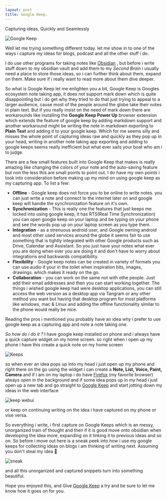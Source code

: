 ```yaml
---
layout: post
title: Google Keep.
---
```

Capturing ideas, Quickly and Seamlessly 

![Google Keep](https://i.imgur.com/adlxXt1.png)

Well let me trying something different today. let me show in to one of the ways i capture my ideas for blogs, podcast and all the other stuff i do.

I do use other programs for taking notes like [Obsidian](https://obsidian.md/) , but before i write stuff down to my obsidian vault and add them to my *Second Brain* i usually need a place to store those ideas, so i can further think about them, expand on them. Make sure if i really want to read more about them dive deeper.

So what is Google Keep let me enlighten you a bit, Google Keep is Googles ecosystem note taking app, it does not support mark down which is quite disappointing but i do get why they tried to do that just trying to appeal to a larger audience, cause most of the people around the globe take their notes in plain text. But if you really insist on the need of mark down there are workarounds like installing the **Google Keep Power Up** browser extension which extends the feature of google keep by adding markdown support and another workaround might be writing the note in markdown exporting to **Plain Text** and adding it to your google keep. Which for me seems silly and misses the whole point of capturing ideas raw and quickly as they pop up in your head, writing in another note taking app exporting and adding to google keeps seems really inefficient but what ever sails your boat who am i to judge.

There are  a few small features built into Google Keep that makes is really amazing like changing the colors of your note and the auto-saving feature but non the less this are small points to point out. I do have my own points i took into consideration before making up my mind on using google keep as my capturing app. To list a few:

- **Offline** - Google keep does not force you to be online to write notes. you can just write a note and connect to the internet later on and google keep will handle the synchronization feature on it's own.  
- **Synchronization** - This is really one the features that just keeps me locked into using google keep, it has RTS(Real Time Synchronization) you can open google keep on your laptop and be typing on your phone and see the words pop up on your laptop screen as you type them. 
- **Integration** - as a strenuous android user, and Google owning android and most other used services around the globe it seems fair to use something that is tightly integrated with other Google products such as Drive, Calendar and Assistant. So you just have your notes what ever you are doing when ever you are doing it and don't have to worry about integrations and backwards compatibility.
- **Flexibility** - Google keep notes can be created in variety of formats you can use audio if your in the toilet when inspiration hits, images, drawings. which makes it ready on the go.
- **Collaboration** -  you can work on the same not with othe people. Just add their email addresses and then you can start working together.
The things i wished google keep had were desktop applications, you can still access the web version as a desktop app via Tangram or any other method you want but having that desktop program for most platforms like windows, mac & Linux and adding the offline functionality similar to the phone would really be nice.

Reading the pros i mentioned you probably have an idea why i prefer to use google keep as a capturing app and note a note taking one. 

*So how do i do it ?*
I have google keep installed on phone and i always have a quick capture widget on my home screen.  so right when i open up my phone i have this create a quick note on my home screen 

![Keeps](https://i.imgur.com/EiTtPKk.png)

so when ever an idea pops up into my head i just open up my phone and right there on the go using the widget i can create a **Note, List, Voice, Paint, Camera**
and if i am on my laptop i do have [Firefox](https://www.mozilla.org/en-US/firefox/new/) (my favorite browser) always open in the background and if some idea pops up in  my head i just open up a new tab and go straight to [Google Keep](https://keep.google.com/) and start jotting down my ideas in the web interface 

![keep webui](https://i.imgur.com/JbGbmXO.png)

or keep on continuing writing on the idea i have captured on my phone or vise versa.

So everything i write, i first capture on Google Keeps which is an messy, unorganized train of thought and then if it is good move onto obsidian when developing the idea more, expanding on it linking it to previous ideas and so on. So before i move out here is a sneak peek into how i use my google keeps for collecting ideas on blogs i am thinking of  writing next. Assuming you don't steal my idea 👀 

![sneak](https://i.imgur.com/1HqzKmo.png) 

and all this unorganized and captured snippets turn into something beautiful. 

Hope you enjoyed this, and Give [Google Keep](https://www.google.com/keep/) a try and be sure to let me know how it goes on for you. 